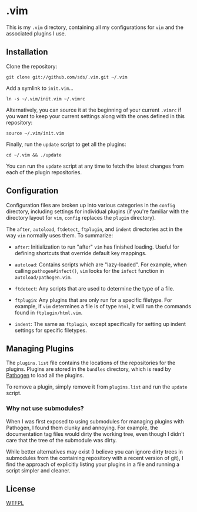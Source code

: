 # .vim

This is my `.vim` directory, containing all my configurations for `vim` and the
associated plugins I use.

## Installation

Clone the repository:

    git clone git://github.com/sds/.vim.git ~/.vim

Add a symlink to `init.vim`...

    ln -s ~/.vim/init.vim ~/.vimrc

Alternatively, you can source it at the beginning of your current `.vimrc` if
you want to keep your current settings along with the ones defined in this
repository:

    source ~/.vim/init.vim

Finally, run the `update` script to get all the plugins:

    cd ~/.vim && ./update

You can run the `update` script at any time to fetch the latest changes from
each of the plugin repositories.

## Configuration

Configuration files are broken up into various categories in the `config`
directory, including settings for individual plugins (if you're familiar with
the directory layout for `vim`, `config` replaces the `plugin` directory).

The `after`, `autoload`, `ftdetect`, `ftplugin`, and `indent` directories
act in the way `vim` normally uses them. To summarize:

* `after`: Initialization to run "after" `vim` has finished loading. Useful
  for defining shortcuts that override default key mappings.

* `autoload`: Contains scripts which are "lazy-loaded". For example, when
  calling `pathogen#infect()`, `vim` looks for the `infect` function in
  `autoload/pathogen.vim`.

* `ftdetect`: Any scripts that are used to determine the type of a file.

* `ftplugin`: Any plugins that are only run for a specific filetype. For
  example, if `vim` determines a file is of type `html`, it will run the
  commands found in `ftplugin/html.vim`.

* `indent`: The same as `ftplugin`, except specifically for setting up
  indent settings for specific filetypes.

## Managing Plugins

The `plugins.list` file contains the locations of the repositories for the
plugins. Plugins are stored in the `bundles` directory, which is read by
[Pathogen](http://www.vim.org/scripts/script.php?script_id=2332) to load
all the plugins.

To remove a plugin, simply remove it from `plugins.list` and run the
`update` script.

### Why not use submodules?

When I was first exposed to using submodules for managing plugins with
Pathogen, I found them clunky and annoying. For example, the documentation tag
files would dirty the working tree, even though I didn't care that the tree of
the submodule was dirty.

While better alternatives may exist (I believe you can ignore dirty trees in
submodules from the containing repository with a recent version of git), I find
the approach of explicitly listing your plugins in a file and running a script
simpler and cleaner.

## License

[WTFPL](http://en.wikipedia.org/wiki/WTFPL)
